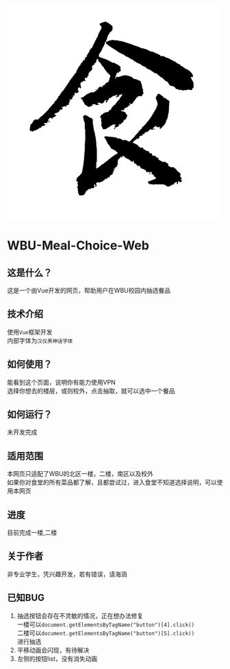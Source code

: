 ![Meal](https://github.com/XiuandQi/WBU-Meal-Choice-Web/blob/ChangeCode/public/icon.png)
# WBU-Meal-Choice-Web

## 这是什么？
这是一个由Vue开发的网页，帮助用户在WBU校园内抽选餐品

## 技术介绍
使用`Vue`框架开发</br>
内部字体为`汉仪黑神话字体`

## 如何使用？
能看到这个页面，说明你有能力使用VPN </br>
选择你想去的楼层，或则校外，点击抽取，就可以选中一个餐品

## 如何运行？
未开发完成

## 适用范围 
本网页只适配了WBU的北区一楼，二楼，南区以及校外 </br>
如果你对食堂的所有菜品都了解，且都尝试过，进入食堂不知道选择说明，可以使用本网页

## 进度
目前完成一楼,二楼

## 关于作者
非专业学生，凭兴趣开发，若有错误，请海涵

## 已知BUG
1. 抽选按钮会存在不灵敏的情况，正在想办法修复<br>
    一楼可以`document.getElementsByTagName("button")[4].click()`<br>
    二楼可以`document.getElementsByTagName("button")[5].click()`<br>
    进行抽选<br>
2. 平移动画会闪现，有待解决<br>
3. 左侧的按钮list，没有消失动画
